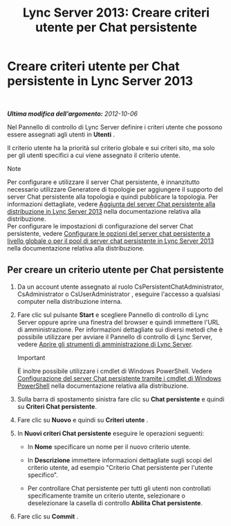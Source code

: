 ﻿---
title: 'Lync Server 2013: Creare criteri utente per Chat persistente'
TOCTitle: Creare criteri utente per Chat persistente
ms:assetid: aa3774af-d442-4206-8a68-2fbb9102e9d6
ms:mtpsurl: https://technet.microsoft.com/it-it/library/JJ205170(v=OCS.15)
ms:contentKeyID: 49301611
ms.date: 08/24/2015
mtps_version: v=OCS.15
ms.translationtype: HT
---

# Creare criteri utente per Chat persistente in Lync Server 2013

 

_**Ultima modifica dell'argomento:** 2012-10-06_

Nel Pannello di controllo di Lync Server definire i criteri utente che possono essere assegnati agli utenti in **Utenti** .

Il criterio utente ha la priorità sul criterio globale e sui criteri sito, ma solo per gli utenti specifici a cui viene assegnato il criterio utente.


> [!NOTE]
> Per configurare e utilizzare il server Chat persistente, è innanzitutto necessario utilizzare Generatore di topologie per aggiungere il supporto del server Chat persistente alla topologia e quindi pubblicare la topologia. Per informazioni dettagliate, vedere <A href="lync-server-2013-adding-persistent-chat-server-to-your-deployment.md">Aggiunta del server Chat persistente alla distribuzione in Lync Server 2013</A> nella documentazione relativa alla distribuzione.<BR>Per configurare le impostazioni di configurazione del server Chat persistente, vedere <A href="lync-server-2013-configure-persistent-chat-server-options-globally-or-for-persistent-chat-server-pool.md">Configurare le opzioni del server chat persistente a livello globale o per il pool di server chat persistente in Lync Server 2013</A> nella documentazione relativa alla distribuzione.



## Per creare un criterio utente per Chat persistente

1.  Da un account utente assegnato al ruolo CsPersistentChatAdministrator, CsAdministrator o CsUserAdministrator , eseguire l'accesso a qualsiasi computer nella distribuzione interna.

2.  Fare clic sul pulsante **Start** e scegliere Pannello di controllo di Lync Server oppure aprire una finestra del browser e quindi immettere l'URL di amministrazione. Per informazioni dettagliate sui diversi metodi che è possibile utilizzare per avviare il Pannello di controllo di Lync Server, vedere [Aprire gli strumenti di amministrazione di Lync Server](lync-server-2013-open-lync-server-administrative-tools.md).
    
    > [!IMPORTANT]  
    > È inoltre possibile utilizzare i cmdlet di Windows PowerShell. Vedere <a href="configuring-persistent-chat-server-by-using-windows-powershell-cmdlets.md">Configurazione del server Chat persistente tramite i cmdlet di Windows PowerShell</a> nella documentazione relativa alla distribuzione.

3.  Sulla barra di spostamento sinistra fare clic su **Chat persistente** e quindi su **Criteri Chat persistente**.

4.  Fare clic su **Nuovo** e quindi su **Criteri utente** .

5.  In **Nuovi criteri Chat persistente** eseguire le operazioni seguenti:
    
      - In **Nome** specificare un nome per il nuovo criterio utente.
    
      - In **Descrizione** immettere informazioni dettagliate sugli scopi del criterio utente, ad esempio "Criterio Chat persistente per l'utente specifico".
    
      - Per controllare Chat persistente per tutti gli utenti non controllati specificamente tramite un criterio utente, selezionare o deselezionare la casella di controllo **Abilita Chat persistente**.

6.  Fare clic su **Commit** .

